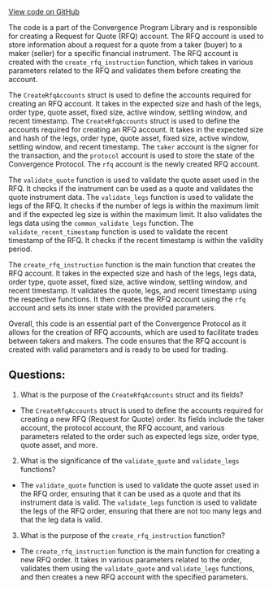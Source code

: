 [View code on GitHub](https://github.com/convergence-rfq/convergence-program-library/rfq/program/src/instructions/rfq/create_rfq.rs)

The code is a part of the Convergence Program Library and is responsible for creating a Request for Quote (RFQ) account. The RFQ account is used to store information about a request for a quote from a taker (buyer) to a maker (seller) for a specific financial instrument. The RFQ account is created with the `create_rfq_instruction` function, which takes in various parameters related to the RFQ and validates them before creating the account.

The `CreateRfqAccounts` struct is used to define the accounts required for creating an RFQ account. It takes in the expected size and hash of the legs, order type, quote asset, fixed size, active window, settling window, and recent timestamp. The `CreateRfqAccounts` struct is used to define the accounts required for creating an RFQ account. It takes in the expected size and hash of the legs, order type, quote asset, fixed size, active window, settling window, and recent timestamp. The `taker` account is the signer for the transaction, and the `protocol` account is used to store the state of the Convergence Protocol. The `rfq` account is the newly created RFQ account.

The `validate_quote` function is used to validate the quote asset used in the RFQ. It checks if the instrument can be used as a quote and validates the quote instrument data. The `validate_legs` function is used to validate the legs of the RFQ. It checks if the number of legs is within the maximum limit and if the expected leg size is within the maximum limit. It also validates the legs data using the `common_validate_legs` function. The `validate_recent_timestamp` function is used to validate the recent timestamp of the RFQ. It checks if the recent timestamp is within the validity period.

The `create_rfq_instruction` function is the main function that creates the RFQ account. It takes in the expected size and hash of the legs, legs data, order type, quote asset, fixed size, active window, settling window, and recent timestamp. It validates the quote, legs, and recent timestamp using the respective functions. It then creates the RFQ account using the `rfq` account and sets its inner state with the provided parameters.

Overall, this code is an essential part of the Convergence Protocol as it allows for the creation of RFQ accounts, which are used to facilitate trades between takers and makers. The code ensures that the RFQ account is created with valid parameters and is ready to be used for trading.
## Questions: 
 1. What is the purpose of the `CreateRfqAccounts` struct and its fields?
- The `CreateRfqAccounts` struct is used to define the accounts required for creating a new RFQ (Request for Quote) order. Its fields include the taker account, the protocol account, the RFQ account, and various parameters related to the order such as expected legs size, order type, quote asset, and more.

2. What is the significance of the `validate_quote` and `validate_legs` functions?
- The `validate_quote` function is used to validate the quote asset used in the RFQ order, ensuring that it can be used as a quote and that its instrument data is valid. The `validate_legs` function is used to validate the legs of the RFQ order, ensuring that there are not too many legs and that the leg data is valid.

3. What is the purpose of the `create_rfq_instruction` function?
- The `create_rfq_instruction` function is the main function for creating a new RFQ order. It takes in various parameters related to the order, validates them using the `validate_quote` and `validate_legs` functions, and then creates a new RFQ account with the specified parameters.